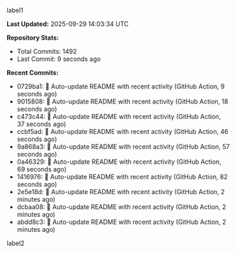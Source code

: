 
label1 
<!-- ACTIVITY_START -->
**Last Updated:** 2025-09-29 14:03:34 UTC

**Repository Stats:**
- Total Commits: 1492
- Last Commit: 9 seconds ago

**Recent Commits:**
- 0729ba1: 🤖 Auto-update README with recent activity (GitHub Action, 9 seconds ago)
- 9015808: 🤖 Auto-update README with recent activity (GitHub Action, 18 seconds ago)
- c473c44: 🤖 Auto-update README with recent activity (GitHub Action, 37 seconds ago)
- ccbf5ad: 🤖 Auto-update README with recent activity (GitHub Action, 46 seconds ago)
- 9a868a3: 🤖 Auto-update README with recent activity (GitHub Action, 57 seconds ago)
- 0a46329: 🤖 Auto-update README with recent activity (GitHub Action, 69 seconds ago)
- 1416976: 🤖 Auto-update README with recent activity (GitHub Action, 82 seconds ago)
- 2e5e18d: 🤖 Auto-update README with recent activity (GitHub Action, 2 minutes ago)
- dcbaa08: 🤖 Auto-update README with recent activity (GitHub Action, 2 minutes ago)
- abdd8c3: 🤖 Auto-update README with recent activity (GitHub Action, 2 minutes ago)
<!-- ACTIVITY_END -->

label2
